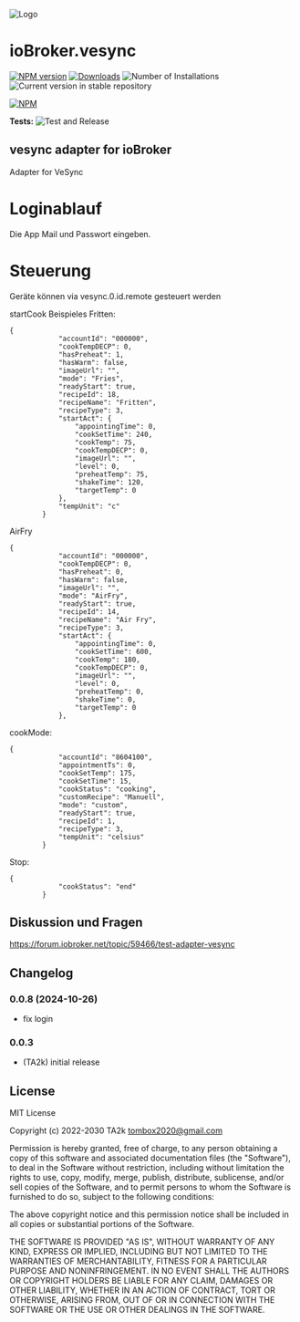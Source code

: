 ![Logo](admin/vesync.png)

# ioBroker.vesync

[![NPM version](https://img.shields.io/npm/v/iobroker.vesync.svg)](https://www.npmjs.com/package/iobroker.vesync)
[![Downloads](https://img.shields.io/npm/dm/iobroker.vesync.svg)](https://www.npmjs.com/package/iobroker.vesync)
![Number of Installations](https://iobroker.live/badges/vesync-installed.svg)
![Current version in stable repository](https://iobroker.live/badges/vesync-stable.svg)

[![NPM](https://nodei.co/npm/iobroker.vesync.png?downloads=true)](https://nodei.co/npm/iobroker.vesync/)

**Tests:** ![Test and Release](https://github.com/TA2k/ioBroker.vesync/workflows/Test%20and%20Release/badge.svg)

## vesync adapter for ioBroker

Adapter for VeSync

# Loginablauf

Die App Mail und Passwort eingeben.

# Steuerung

Geräte können via vesync.0.id.remote gesteuert werden

startCook Beispieles Fritten:

```
{
            "accountId": "000000",
            "cookTempDECP": 0,
            "hasPreheat": 1,
            "hasWarm": false,
            "imageUrl": "",
            "mode": "Fries",
            "readyStart": true,
            "recipeId": 18,
            "recipeName": "Fritten",
            "recipeType": 3,
            "startAct": {
                "appointingTime": 0,
                "cookSetTime": 240,
                "cookTemp": 75,
                "cookTempDECP": 0,
                "imageUrl": "",
                "level": 0,
                "preheatTemp": 75,
                "shakeTime": 120,
                "targetTemp": 0
            },
            "tempUnit": "c"
        }
```

AirFry

```
{
            "accountId": "000000",
            "cookTempDECP": 0,
            "hasPreheat": 0,
            "hasWarm": false,
            "imageUrl": "",
            "mode": "AirFry",
            "readyStart": true,
            "recipeId": 14,
            "recipeName": "Air Fry",
            "recipeType": 3,
            "startAct": {
                "appointingTime": 0,
                "cookSetTime": 600,
                "cookTemp": 180,
                "cookTempDECP": 0,
                "imageUrl": "",
                "level": 0,
                "preheatTemp": 0,
                "shakeTime": 0,
                "targetTemp": 0
            },

```

cookMode:

```
{
            "accountId": "8604100",
            "appointmentTs": 0,
            "cookSetTemp": 175,
            "cookSetTime": 15,
            "cookStatus": "cooking",
            "customRecipe": "Manuell",
            "mode": "custom",
            "readyStart": true,
            "recipeId": 1,
            "recipeType": 3,
            "tempUnit": "celsius"
        }
```

Stop:

```
{
            "cookStatus": "end"
        }
```

## Diskussion und Fragen

<https://forum.iobroker.net/topic/59466/test-adapter-vesync>

## Changelog
### 0.0.8 (2024-10-26)

- fix login

### 0.0.3

- (TA2k) initial release

## License

MIT License

Copyright (c) 2022-2030 TA2k <tombox2020@gmail.com>

Permission is hereby granted, free of charge, to any person obtaining a copy
of this software and associated documentation files (the "Software"), to deal
in the Software without restriction, including without limitation the rights
to use, copy, modify, merge, publish, distribute, sublicense, and/or sell
copies of the Software, and to permit persons to whom the Software is
furnished to do so, subject to the following conditions:

The above copyright notice and this permission notice shall be included in all
copies or substantial portions of the Software.

THE SOFTWARE IS PROVIDED "AS IS", WITHOUT WARRANTY OF ANY KIND, EXPRESS OR
IMPLIED, INCLUDING BUT NOT LIMITED TO THE WARRANTIES OF MERCHANTABILITY,
FITNESS FOR A PARTICULAR PURPOSE AND NONINFRINGEMENT. IN NO EVENT SHALL THE
AUTHORS OR COPYRIGHT HOLDERS BE LIABLE FOR ANY CLAIM, DAMAGES OR OTHER
LIABILITY, WHETHER IN AN ACTION OF CONTRACT, TORT OR OTHERWISE, ARISING FROM,
OUT OF OR IN CONNECTION WITH THE SOFTWARE OR THE USE OR OTHER DEALINGS IN THE
SOFTWARE.

```

```
